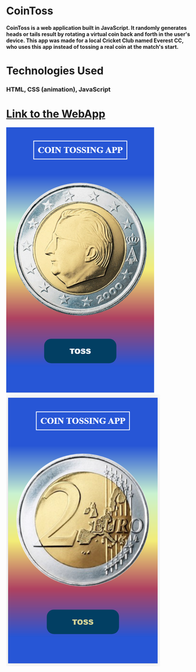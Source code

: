 # **CoinToss**
#### CoinToss is a web application built in JavaScript. It randomly generates heads or tails result by rotating a virtual coin back and forth in the user's device. This app was made for a local Cricket Club named Everest CC, who uses this app instead of tossing a real coin at the match's start. ####

#  **Technologies Used** #
### HTML, CSS (animation), JavaScript ###


# **[Link to the WebApp](https://pragatibhandari.github.io/CoinToss/)** #



![Picture of App UI when the result is heads](./images/headsui.png)
![Picture of App UI when the result is tails](./images/tailsui.PNG)